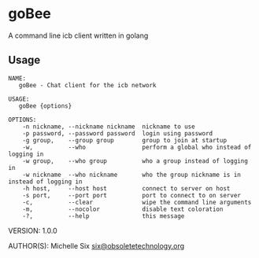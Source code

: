 # goBee

A command line icb client written in golang

## Usage
```
NAME:
   goBee - Chat client for the icb network

USAGE:
   goBee {options}

OPTIONS:
    -n nickname, --nickname nickname  nickname to use
    -p password, --password password  login using password
    -g group,    --group group        group to join at startup
    -w,          --who                perform a global who instead of logging in
    -w group,    --who group          who a group instead of logging in
    -w nickname  --who nickname       who the group nickname is in instead of logging in
    -h host,     --host host          connect to server on host
    -s port,     --port port          port to connect to on server
    -c,          --clear              wipe the command line arguments
    -m,          --nocolor            disable text coloration
    -?,          --help               this message
```

VERSION:
   1.0.0

AUTHOR(S):
   Michelle Six <six@obsoletetechnology.org>
